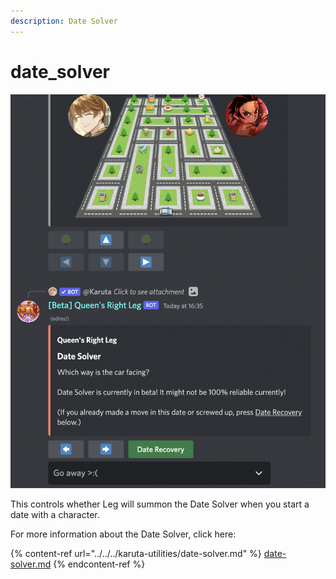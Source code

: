 ```yaml
---
description: Date Solver
---
```


# date\_solver

![Example of Date Solver](<../../../.gitbook/assets/image (7).png>)

This controls whether Leg will summon the Date Solver when you start a date with a character.

For more information about the Date Solver, click here:

{% content-ref url="../../../karuta-utilities/date-solver.md" %}
[date-solver.md](../../../karuta-utilities/date-solver.md)
{% endcontent-ref %}
